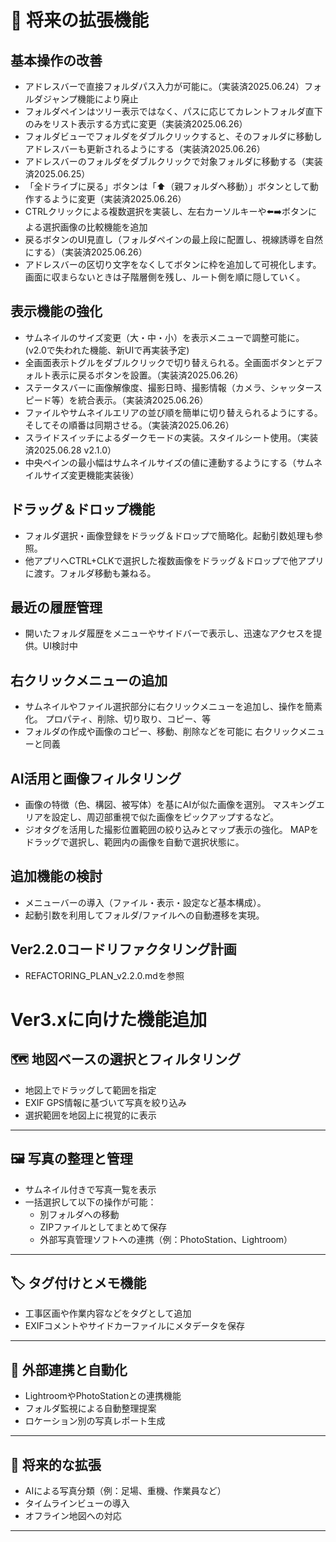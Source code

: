 # 🚧 将来の拡張機能

## 基本操作の改善
- アドレスバーで直接フォルダパス入力が可能に。（実装済2025.06.24）フォルダジャンプ機能により廃止
- フォルダペインはツリー表示ではなく、パスに応じてカレントフォルダ直下のみをリスト表示する方式に変更（実装済2025.06.26）
- フォルダビューでフォルダをダブルクリックすると、そのフォルダに移動しアドレスバーも更新されるようにする（実装済2025.06.26）
- アドレスバーのフォルダをダブルクリックで対象フォルダに移動する（実装済2025.06.25）
- 「全ドライブに戻る」ボタンは「⬆️（親フォルダへ移動）」ボタンとして動作するように変更（実装済2025.06.26）
- CTRLクリックによる複数選択を実装し、左右カーソルキーや⬅️➡️ボタンによる選択画像の比較機能を追加
- 戻るボタンのUI見直し（フォルダペインの最上段に配置し、視線誘導を自然にする）（実装済2025.06.26）
- アドレスバーの区切り文字をなくしてボタンに枠を追加して可視化します。画面に収まらないときは子階層側を残し、ルート側を順に隠していく。

## 表示機能の強化
- サムネイルのサイズ変更（大・中・小）を表示メニューで調整可能に。(v2.0で失われた機能、新UIで再実装予定)
- 全画面表示トグルをダブルクリックで切り替えられる。全画面ボタンとデフォルト表示に戻るボタンを設置。（実装済2025.06.26）
- ステータスバーに画像解像度、撮影日時、撮影情報（カメラ、シャッタースピード等）を統合表示。（実装済2025.06.26）
- ファイルやサムネイルエリアの並び順を簡単に切り替えられるようにする。そしてその順番は同期させる。（実装済2025.06.26）
- スライドスイッチによるダークモードの実装。スタイルシート使用。（実装済2025.06.28 v2.1.0）
- 中央ペインの最小幅はサムネイルサイズの値に連動するようにする（サムネイルサイズ変更機能実装後）

## ドラッグ＆ドロップ機能
- フォルダ選択・画像登録をドラッグ＆ドロップで簡略化。起動引数処理も参照。
- 他アプリへCTRL+CLKで選択した複数画像をドラッグ＆ドロップで他アプリに渡す。フォルダ移動も兼ねる。

## 最近の履歴管理
- 開いたフォルダ履歴をメニューやサイドバーで表示し、迅速なアクセスを提供。UI検討中

## 右クリックメニューの追加
- サムネイルやファイル選択部分に右クリックメニューを追加し、操作を簡素化。
    プロパティ、削除、切り取り、コピー、等
- フォルダの作成や画像のコピー、移動、削除などを可能に
    右クリックメニューと同義

## AI活用と画像フィルタリング
- 画像の特徴（色、構図、被写体）を基にAIが似た画像を選別。
    マスキングエリアを設定し、周辺部重視で似た画像をピックアップするなど。
- ジオタグを活用した撮影位置範囲の絞り込みとマップ表示の強化。
    MAPをドラッグで選択し、範囲内の画像を自動で選択状態に。

## 追加機能の検討
- メニューバーの導入（ファイル・表示・設定など基本構成）。
- 起動引数を利用してフォルダ/ファイルへの自動遷移を実現。

## Ver2.2.0コードリファクタリング計画
- REFACTORING_PLAN_v2.2.0.mdを参照

# Ver3.xに向けた機能追加

## 🗺️ 地図ベースの選択とフィルタリング

- 地図上でドラッグして範囲を指定
- EXIF GPS情報に基づいて写真を絞り込み
- 選択範囲を地図上に視覚的に表示

---

## 🖼️ 写真の整理と管理

- サムネイル付きで写真一覧を表示
- 一括選択して以下の操作が可能：
  - 別フォルダへの移動
  - ZIPファイルとしてまとめて保存
  - 外部写真管理ソフトへの連携（例：PhotoStation、Lightroom）

---

## 🏷️ タグ付けとメモ機能

- 工事区画や作業内容などをタグとして追加
- EXIFコメントやサイドカーファイルにメタデータを保存

---

## 🔄 外部連携と自動化

- LightroomやPhotoStationとの連携機能
- フォルダ監視による自動整理提案
- ロケーション別の写真レポート生成

---

## 🧠 将来的な拡張

- AIによる写真分類（例：足場、重機、作業員など）
- タイムラインビューの導入
- オフライン地図への対応

---